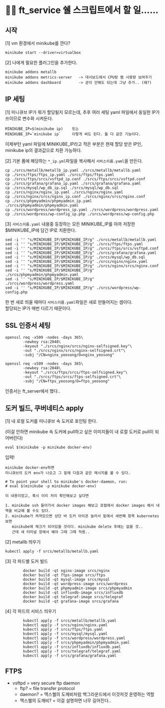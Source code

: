 # 🧘‍♂ ft_service 쉘 스크립트에서 할 일......

## 시작

[1] vm 환경에서 minikube를 깐다?

~~~
minikube start --driver=virtualbox
~~~

[2] 나에게 필요한 플러그인을 추가한다.

~~~
minikube addons metallb
minikube addons metrics-server   -> 대시보드에서 CPU랑 램 사용량 보여주기
minikube addons dashboard        -> 굳이 안해도 되는데 그냥 추가.. (왜?)
~~~

## IP 세팅

[1] 미니큐브 IP가 뭐가 할당될지 모르는데, 추후 여러 세팅 yaml 파일에서 동일한 IP가 쓰이므로 변수화 시켜둔다.

~~~
MINIKUBE_IP=$(minikube ip)    또는
MINIKUBE_IP=`minikube ip`     이렇게 써도 된다. 둘 다 같은 기능이다.    
~~~

이제부턴 yaml 파일에 MINIKUBE_IP라고 적은 부분은 현재 할당 받은 IP인, minikube ip의 결과값으로 치환 가능하다.

[2] 기본 폼에 해당하는 `*_ip.yml`파일을 복사해서 `서비스이름.yaml`을 만든다.

~~~
cp ./srcs/metallb/metallb_ip.yaml ./srcs/metallb/metallb.yaml
cp ./srcs/ftps/ftps_ip.yaml ./srcs/ftps/ftps.yaml
cp ./srcs/ftps/srcs/vsftpd_ip.conf ./srcs/ftps/srcs/vsftpd.conf
cp ./srcs/grafana/grafana_ip.yaml ./srcs/grafana/grafana.yaml
cp ./srcs/mysql/wp_db_ip.sql ./srcs/mysql/wp_db.sql
cp ./srcs/nginx/nginx_ip.yaml ./srcs/nginx/nginx.yaml
cp ./srcs/nginx/srcs/nginx_ip.conf ./srcs/nginx/srcs/nginx.conf
cp ./srcs/phpmyadmin/phpmyadmin_ip.yaml ./srcs/phpmyadmin/phpmyadmin.yaml
cp ./srcs/wordpress/wordpress_ip.yaml ./srcs/wordpress/wordpress.yaml
cp ./srcs/wordpress/wp-config_ip.php ./srcs/wordpress/wp-config.php 
~~~

[3] `서비스이름.yaml` 내용중 등장하는 모든 MINIKUBE_IP를 아까 저장한 $MINIKUBE_IP에 담긴 IP로 치환한다.

~~~
sed -i '' "s/MINIKUBE_IP/$MINIKUBE_IP/g" ./srcs/metallb/metallb.yaml
sed -i '' "s/MINIKUBE_IP/$MINIKUBE_IP/g" ./srcs/ftps/ftps.yaml
sed -i '' "s/MINIKUBE_IP/$MINIKUBE_IP/g" ./srcs/ftps/srcs/vsftpd.conf
sed -i '' "s/MINIKUBE_IP/$MINIKUBE_IP/g" ./srcs/grafana/grafana.yaml
sed -i '' "s/MINIKUBE_IP/$MINIKUBE_IP/g" ./srcs/mysql/wp_db.sql
sed -i '' "s/MINIKUBE_IP/$MINIKUBE_IP/g" ./srcs/nginx/nginx.yaml
sed -i '' "s/MINIKUBE_IP/$MINIKUBE_IP/g" ./srcs/nginx/srcs/nginx.conf
sed -i '' "s/MINIKUBE_IP/$MINIKUBE_IP/g" ./srcs/phpmyadmin/phpmyadmin.yaml
sed -i '' "s/MINIKUBE_IP/$MINIKUBE_IP/g" ./srcs/wordpress/wordpress.yaml
sed -i '' "s/MINIKUBE_IP/$MINIKUBE_IP/g" ./srcs/wordpress/wp-config.php 
~~~

한 번 새로 띄울 때마다 `서비스이름.yaml`파일은 새로 만들어지는 셈이다. <br>
할당되는 IP가 매번 다르기 때문이다.

## SSL 인증서 세팅

~~~
openssl req -x509 -nodes -days 365\
		-newkey rsa:2048\
		-keyout "./srcs/nginx/srcs/nginx-selfsigned.key"\
		-out "./srcs/nginx/srcs/nginx-selfsigned.crt"\
		-subj "/CN=nginx_yeosong/O=nginx_yeosong"

openssl req -x509 -nodes -days 365\
		-newkey rsa:2048\
		-keyout "./srcs/ftps/srcs/ftps-selfsigned.key"\
		-out "./srcs/ftps/srcs/ftps-selfsigned.crt"\
		-subj "/CN=ftps_yeosong/O=ftps_yeosong"
~~~

인증서는 ft_server에서 했다..

## 도커 빌드, 쿠버네티스 apply

[1] 내 로컬 도커를 미니큐브 속 도커로 포인팅 한다.

(이걸 안하면 minikube 속 도커에 pull하고 싶은 이미지들이 내 로컬 도커로 pull이 되어버린다)

~~~
eval $(minikube -p minikube docker-env)
~~~

입력!


~~~
minikube docker-env하면
미니큐브의 도커 env가 나오고 그 밑에 다음과 같은 메시지를 볼 수 있다.

# To point your shell to minikube's docker-daemon, run:
# eval $(minikube -p minikube docker-env)

이 내용이었고, 혹시 이리 저리 확인해보고 싶다면

1. minikube ssh 들어가서 docker images 해보고 로컬에서 docker images 해서 내역을 비교해 볼 수도 있다.
2. minikube가 켜져있으면 상단 바 도커 아이콘 눌러서 밑에서 세번째 항목 kubernetes 보면
   minikube에 체크가 되어있을 것이다. minikube delete 후에는 없을 것..
   근데 새 터미널 창에서 해야 그때 그때 적용..
~~~

[2] metallb 띄우기

~~~
kubectl apply -f srcs/metallb/metallb.yaml
~~~

[3] 각 파드별 도커 빌드

~~~
        docker build -qt nginx-image srcs/nginx
        docker build -qt ftps-image srcs/ftps
        docker build -qt mysql-image srcs/mysql
        docker build -qt wordpress-image srcs/wordpress
        docker build -qt phpmyadmin-image srcs/phpmyadmin
        docker build -qt influxdb-image srcs/influxdb
        docker build -qt telegraf-image srcs/telegraf
        docker build -qt grafana-image srcs/grafana
~~~

[4] 각 파드의 서비스 띄우기

~~~
        kubectl apply -f srcs/metallb/metallb.yaml
        kubectl apply -f srcs/nginx/nginx.yaml
        kubectl apply -f srcs/ftps/ftps.yaml
        kubectl apply -f srcs/mysql/mysql.yaml
        kubectl apply -f srcs/wordpress/wordpress.yaml
        kubectl apply -f srcs/phpmyadmin/phpmyadmin.yaml
        kubectl apply -f srcs/influxdb/influxdb.yaml
        kubectl apply -f srcs/telegraf/telegraf.yaml
        kubectl apply -f srcs/grafana/grafana.yaml
~~~




## FTPS

- vsftpd = very secure ftp daemon
  - ftp? = file transfer protocol
  - daemon? = 맥스웰의 도깨비처럼 백그라운드에서 이것저것 운영하는 역할 
  - 맥스웰의 도깨비? = 이걸 설명하면 너무 길어진다..
